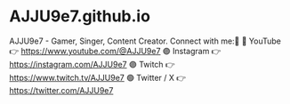 # AJJU9e7.github.io
AJJU9e7 - Gamer, Singer, Content Creator. Connect with me:📌 🔴 YouTube 👉 https://www.youtube.com/@AJJU9e7 🟣 Instagram 👉 https://instagram.com/AJJU9e7 🟣 Twitch 👉 https://www.twitch.tv/AJJU9e7 🟢 Twitter / X 👉 https://twitter.com/AJJU9e7
